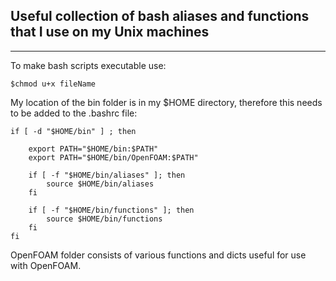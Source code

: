 ## Useful collection of bash aliases and functions that I use on my Unix machines
---

To make bash scripts executable use:
```
$chmod u+x fileName
```

My location of the bin folder is in my $HOME directory, therefore this needs to be added to the .bashrc file:

```
if [ -d "$HOME/bin" ] ; then

    export PATH="$HOME/bin:$PATH"
    export PATH="$HOME/bin/OpenFOAM:$PATH"
    
    if [ -f "$HOME/bin/aliases" ]; then
        source $HOME/bin/aliases
    fi
    
    if [ -f "$HOME/bin/functions" ]; then
        source $HOME/bin/functions
    fi
fi
```

OpenFOAM folder consists of various functions and dicts useful for use with OpenFOAM.
